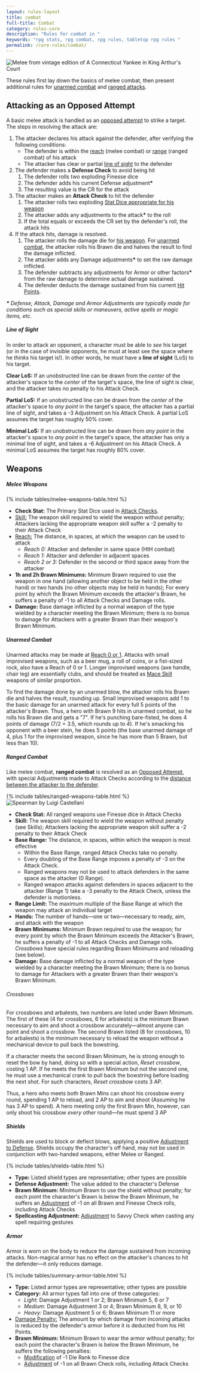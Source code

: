 ```yaml
---
layout: rules-layout
title: combat
full-title: Combat
category: rules-core
description: "Rules for combat in "
keywords: "rpg stats, rpg combat, rpg rules, tabletop rpg rules "
permalink: /core-rules/combat/
---
```


<div class="ph-ins-50 tab-ins-50 cmp-ins-33 mar-l ftrm-mar first-img">
  <img src="{{site.baseurl}}/img/conn-yankee-melee-300x300.jpg" srcset="{{site.baseurl}}/img/conn-yankee-melee-500x500.jpg 500w" size="50vw" class="border-thin" alt="Melee from vintage edition of A Connecticut Yankee in King Arthur's Court" title="Melee from vintage edition of A Connecticut Yankee in King Arthur's Court - Public Domain">
</div>

<p>These rules first lay down the basics of melee combat, then present additional rules for <a href="#unarmed-combat">unarmed combat</a> and <a href="#ranged-combat">ranged attacks</a>.</p>


<h2>Attacking as an Opposed Attempt</h2>
<p>A basic melee attack is handled as an <a href="{{site.baseurl}}/core-rules/challenges/#opposed-attempts">opposed attempt</a> to strike a target. The steps in resolving the attack are:</p>

<ol>
  <li><span id="attacker-declares-attack">The attacker declares his attack</span> against the defender, after verifying the following conditions:
    <ul class="bulleted circle">
      <li>The defender is within the <a href="#melee-weapons">reach</a> (melee combat) or <a href="#ranged-weapons">range</a> (ranged combat) of his attack</li>
      <li>The attacker has clear or partial <a href="#line-of-sight">line of sight</a> to the defender</li>
    </ul>
  </li>
  <li><span id="defense-checks">The defender makes a <strong>Defense Check</strong></span> to avoid being hit
    <ol class="lower-alpha">
      <li>The defender rolls two exploding Finesse dice</li>
      <li>The defender adds his current Defense adjustment<strong>&ast;</strong></li>
      <li>The resulting value is the CR for the attack</li>
    </ol>
  </li>
  <li><span id="attack-checks">The attacker makes an <strong>Attack Check</strong></span> to hit the defender
    <ol class="lower-alpha">
      <li>The attacker rolls two exploding <a href="#melee-weapons">Stat Dice appropriate for his weapon</a></li>
      <li>The attacker adds any adjustments to the attack<strong>&ast;</strong> to the roll</li>
      <li>If the total equals or exceeds the CR set by the defender's roll, the attack hits</li>
    </ol>
  </li>
  <li><span id="attack-hits">If the attack hits,</span> damage is resolved.
    <ol class="lower-alpha">
      <li>The attacker rolls the damage die for <a href="#melee-weapons">his weapon</a>. For <a href="#unarmed-combat">unarmed combat</a>, the attacker rolls his Brawn die and halves the result to find the damage inflicted.</li>
      <li>The attacker adds any Damage adjustments<strong>&ast;</strong> to set the raw damage inflicted.</li>
      <li>The defender subtracts any adjustments for Armor or other factors<strong>&ast;</strong> from the raw damage to determine actual damage sustained.</li>
      <li>The defender deducts the damage sustained from his current <a href="{{site.baseurl}}/core-rules/characters/#stats">Hit Points</a>.</li>
    </ol>
  </li>
</ol>
<p><em><strong>&ast;</strong> Defense, Attack, Damage and Armor Adjustments are typically made for conditions such as special skills or maneuvers, active spells or magic items, etc.</em></p>

<h5 id="line-of-sight">Line of Sight</h5>
<p>In order to attack an opponent, a character must be able to <em>see</em> his target (or in the case of invisible opponents, he must at least see the space where he <em>thinks</em> his target is!). In other words, he must have a <strong>line of sight</strong> (LoS) to his target.</p>

<p><strong>Clear LoS:</strong> If an unobstructed line can be drawn from the <em>center</em> of the attacker's space to the <em>center</em> of the target's space, the line of sight is clear, and the attacker takes no penalty to his Attack Check.</p>

<p><strong>Partial LoS:</strong> If an unobstructed line can be drawn from the <em>center</em> of the attacker's space to <em>any point</em> in the target's space, the attacker has a partial line of sight, and takes a -3 Adjustment on his Attack Check. A partial LoS assumes the target has roughly 50% cover.</p>

<p><strong>Minimal LoS:</strong> If an unobstructed line can be drawn from <em>any point</em> in the attacker's space to <em>any point</em> in the target's space, the attacker has only a minimal line of sight, and takes a -6 Adjustment on his Attack Check. A minimal LoS assumes the target has roughly 80% cover.</p>

<h2>Weapons</h2>

<h5>Melee Weapons</h5>
<div id="melee-weapons" class="ftrm-half">
  {% include tables/melee-weapons-table.html %}
</div>

<ul class="ftrm">
  <li><strong>Check Stat:</strong> The Primary Stat Dice used in <a href="#attack-checks">Attack Checks</a>.</li>
  <li><a href="{{site.baseurl}}/core-rules/skills/#skills">Skill:</a> The weapon skill required to wield the weapon without penalty; Attackers lacking the appropriate weapon skill suffer a -2 penalty to their Attack Check</li>
  <li><a href="#attacker-declares-attack"><span id="reach">Reach:</span></a> The distance, in spaces, at which the weapon can be used to attack
    <ul class="bulleted">
      <li><em>Reach 0:</em> Attacker and defender in same space (HtH combat)</li>
      <li><em>Reach 1:</em> Attacker and defender in adjacent spaces</li>
      <li><em>Reach 2 or 3:</em> Defender in the second or third space away from the attacker</li>
    </ul>
  </li>
  <li><strong>1h and 2h Brawn Minimums:</strong> Minimum Brawn required to use the weapon in one hand (allowing another object to be held in the other hand) or two hands (no other objects may be held in hands); For every point by which the Brawn Minimum exceeds the attacker's Brawn, he suffers a penalty of -1 to all Attack Checks and Damage rolls.</li>
  <li><strong>Damage:</strong> Base damage inflicted by a normal weapon of the type wielded by a character meeting the Brawn Minimum; there is no bonus to damage for Attackers with a greater Brawn than their weapon's Brawn Minimum.</li>
</ul>

<h5 id="unarmed-combat">Unarmed Combat</h5>
<p>Unarmed attacks may be made at <a href="#reach">Reach 0 or 1</a>. Attacks with small improvised weapons, such as a beer mug, a roll of coins, or a fist-sized rock, also have a Reach of 0 or 1. Longer improvised weapons (axe handle, chair leg) are essentially clubs, and should be treated as <a href="#melee-weapons">Mace Skill</a> weapons of similar proportion.</p>

<p>To find the damage done by an unarmed blow, the attacker rolls his Brawn die and halves the result, rounding up. Small improvised weapons add 1 to the basic damage for an unarmed attack for every full 5 points of the attacker's Brawn. Thus, a hero with Brawn 9 hits in unarmed combat, so he rolls his Brawn die and gets a "7". If he's punching bare-fisted, he does 4 points of damage (7/2 = 3.5, which rounds up to 4). If he's smacking his opponent with a beer stein, he does 5 points (the base unarmed damage of 4, plus 1 for the improvised weapon, since he has more than 5 Brawn, but less than 10).</p>

<h5 id="ranged-combat">Ranged Combat</h5>

<p>Like melee combat, <strong>ranged combat</strong> is resolved as an <a href="{{site.baseurl}}/core-rules/challenges/#opposed-attempts">Opposed Attempt</a>, with special Adjustments made to Attack Checks according to the <a href="#range">distance between the attacker to the defender</a>.</p>

<div id="ranged-weapons" class="ftrm-half">
{% include tables/ranged-weapons-table.html %}
</div>

<div class="ph-ins-33 tab-ins-33 cmp-ins-33 mar-l ftrm-mar ">
  <img src="{{site.baseurl}}/img/spearman-LuigiCastellani-250x263.jpg" srcset="{{site.baseurl}}/img/spearman-LuigiCastellani-400x421.jpg 400w, {{site.baseurl}}/img/spearman-LuigiCastellani-700x736.jpg 700w, {{site.baseurl}}/img/spearman-LuigiCastellani-1000x1052.jpg 1000w, {{site.baseurl}}/img/spearman-LuigiCastellani-1250x1315.jpg 1250w" size="35vw" class=" border-thin flip" alt="Spearman by Luigi Castellani" title="Spearman - Public domain image by Luigi Castellani">
</div>

<ul class="ftrm">
  <li><strong>Check Stat:</strong> All ranged weapons use Finesse dice in Attack Checks</li>
  <li><strong>Skill:</strong> The weapon skill required to wield the weapon without penalty (see Skills); Attackers lacking the appropriate weapon skill suffer a -2 penalty to their Attack Check</li>
  <li><strong><span id="range">Base Range:</span></strong> The distance, in spaces, within which the weapon is most effective
    <ul class="bulleted">
      <li>Within the Base Range, ranged Attack Checks take no penalty.</li>
      <li>Every doubling of the Base Range imposes a penalty of -3 on the Attack Check.</li>
      <li>Ranged weapons may not be used to attack defenders in the same space as the attacker (0 Range).</li>
      <li>Ranged weapon attacks against defenders in spaces adjacent to the attacker (Range 1) take a -3 penalty to the Attack Check, unless the defender is motionless.</li>
    </ul>
  </li>
  <li><strong>Range Limit:</strong> The maximum multiple of the Base Range at which the weapon may attack an individual target</li>
  <li><strong>Hands:</strong> The number of hands&mdash;one or two&mdash;necessary to ready, aim, and attack with the weapon</li>
  <li><strong>Brawn Minimums:</strong> Minimum Brawn required to use the weapon; for every point by which the Brawn Minimum exceeds the Attacker's Brawn, he suffers a penalty of -1 to all Attack Checks and Damage rolls. <em>Crossbows</em> have special rules regarding Brawn Minimums and reloading (see below).</li>
  <li><strong>Damage:</strong> Base damage inflicted by a normal weapon of the type wielded by a character meeting the Brawn Minimum; there is no bonus to damage for Attackers with a greater Brawn than their weapon's Brawn Minimum.</li>
</ul>

<h6>Crossbows</h6>
<p>For crossbows and arbalests, two numbers are listed under Bawn Minimum. The first of these (4 for crossbows, 6 for arbalests) is the minimum Brawn necessary to aim and shoot a crossbow accurately&mdash;almost anyone can point and shoot a crossbow. The second Brawn listed (8 for crossbows, 10 for arbalests) is the minimum necessary to reload the weapon without a mechanical device to pull back the bowstring.</p>
<p>If a character meets the second Brawn Minimum, he is strong enough to reset the bow by hand, doing so with a special action, <em>Reset crossbow</em>, costing 1 AP. If he meets the first Brawn Minimum but not the second one, he must use a mechanical crank to pull back the bowstring before loading the next shot. For such characters, <em>Reset crossbow</em> costs 3 AP.</p>
<p>Thus, a hero who meets both Brawn Mins can shoot his crossbow every round, spending 1 AP to reload, and 2 AP to aim and shoot (Assuming he has 3 AP to spend). A hero meeting only the first Brawn Min, however, can only shoot his crossbow <em>every other</em> round&mdash;he must spend 3 AP

<h5>Shields</h5>
<p>Shields are used to block or deflect blows, applying a positive  <a href="#defense-checks">Adjustment to Defense</a>. Shields occupy the character's off hand, may not be used in conjunction with two-handed weapons, either Melee or Ranged.</p>

{% include tables/shields-table.html %}

<ul class="ftrm">
  <li><strong>Type:</strong> Listed shield types are representative; other types are possible</li>
  <li><strong>Defense Adjustment:</strong> The value added to the character's Defense</li>
  <li><strong>Brawn Minimum:</strong> Minimum Brawn to use the shield without penalty; for each point the character's Brawn is below the Brawn Minimum, he suffers an <a href="{{site.baseurl}}/core-rules/dice/#adjustments">Adjustment</a> of -1 on all Brawn and Finesse Check rolls, including Attack Checks</li>
  <li><strong>Spellcasting Adjustment:</strong> <a href="{{site.baseurl}}/core-rules/dice/#adjustments">Adjustment</a> to Savvy Check when casting any spell requiring gestures</li>
</ul>

<h5 id="armor">Armor</h5>
<p>Armor is worn on the body to reduce the damage sustained from incoming attacks. Non-magical armor has no effect on the attacker's chances to hit the defender&mdash;it only reduces damage.</p>

<div id="armor-table">
  {% include tables/summary-armor-table.html %}
</div>

<ul class="ftrm">
  <li><strong>Type:</strong> Listed armor types are representative; other types are possible</li>
  <li><strong>Category:</strong> All armor types fall into one of three categories:
    <ul class="bulleted">
      <li><em>Light:</em> Damage Adjustment 1 or 2; Brawn Minimum 5, 6 or 7</li>
      <li><em>Medium:</em> Damage Adjustment 3 or 4; Brawn Minimum 8, 9, or 10</li>
      <li><em>Heavy:</em> Damage Ajustment 5 or 6; Brawn Minimum 11 or more</li>
    </ul>
  </li>
  <li><a href="#attack-hits">Damage Penalty:</a> The amount by which damage from incoming attacks is reduced by the defender's armor before it is deducted from his Hit Points.
  </li>
  <li><strong>Brawn Minimum:</strong> Minimum Brawn to wear the armor without penalty; for each point the character's Brawn is below the Brawn Minimum, he suffers the following penalties:
    <ul class="bulleted">
      <li><a href="{{site.baseurl}}/core-rules/dice/#modifying-dice">Modification</a> of -1 Die Rank to Finesse dice</li>
      <li><a href="{{site.baseurl}}/core-rules/dice/#adjustments">Adjustment</a> of -1 on all Brawn Check rolls, including Attack Checks</li>
    </ul>
  </li>
</ul>


<!--{% comment %}
<h5>Conditions</h5>
<p><strong>Conditions</strong> are adverse effects suffered due to accident, injury, or magical influence. They impact a hero's effectiveness in combat in a variety of ways, and may be of brief, extended, or permanent duration.</p>

{% include tables/condition-durations-table.html %}

<ul>
  <li><strong>Lasts:</strong> approximate duration of the condition during narrative (non-combat) play.</li>
  <li><strong>Removed:</strong> how the condition is removed during combat.</li>
</ul>
{% endcomment %}-->
